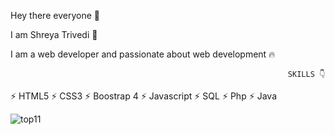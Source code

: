 

Hey there everyone 👋

I am Shreya Trivedi 🙋

I am a web developer and passionate about web development 🔥

                                                                  SKILLS 👇
                                                                  
⚡ HTML5
⚡ CSS3
⚡ Boostrap 4
⚡ Javascript
⚡ SQL
⚡ Php
⚡ Java

![top11](https://user-images.githubusercontent.com/75637143/162246935-8b5cad8f-09cf-445e-8db4-329955af417a.png)
